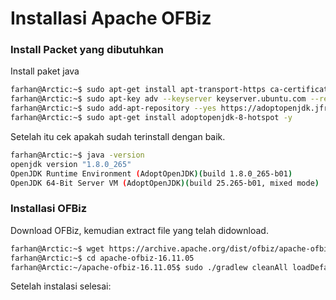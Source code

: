 # Installasi Apache OFBiz

### Install Packet yang dibutuhkan
Install paket java
```bash
farhan@Arctic:~$ sudo apt-get install apt-transport-https ca-certificates wget dirmngr gnupg software-properties-common unzip -y
farhan@Arctic:~$ sudo apt-key adv --keyserver keyserver.ubuntu.com --recv-keys 8AC3B29174885C03
farhan@Arctic:~$ sudo add-apt-repository --yes https://adoptopenjdk.jfrog.io/adoptopenjdk/deb/
farhan@Arctic:~$ sudo apt-get install adoptopenjdk-8-hotspot -y
```

Setelah itu cek apakah sudah terinstall dengan baik.
```bash
farhan@Arctic:~$ java -version
openjdk version "1.8.0_265"
OpenJDK Runtime Environment (AdoptOpenJDK)(build 1.8.0_265-b01)
OpenJDK 64-Bit Server VM (AdoptOpenJDK)(build 25.265-b01, mixed mode)
```

### Installasi OFBiz
Download OFBiz, kemudian extract file yang telah didownload.
```bash
farhan@Arctic:~$ wget https://archive.apache.org/dist/ofbiz/apache-ofbiz-16.11.05.zip
farhan@Arctic:~$ cd apache-ofbiz-16.11.05
farhan@Arctic:~/apache-ofbiz-16.11.05$ sudo ./gradlew cleanAll loadDefault
```

Setelah instalasi selesai:
```bash

```



